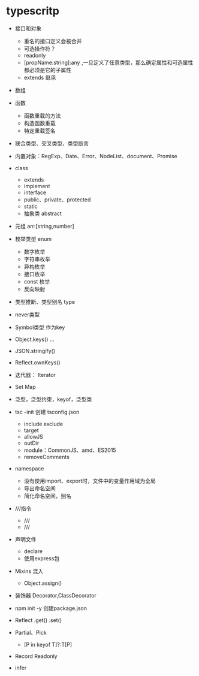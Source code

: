 # typescritp 


* 接口和对象
  
   * 重名的接口定义会被合并
   * 可选操作符？
   * readonly
   * [propName:string]:any ,一旦定义了任意类型，那么确定属性和可选属性都必须是它的子属性
   * extends 继承

* 数组
* 函数

   * 函数重载的方法
   * 构造函数重载
   * 特定重载签名

* 联合类型、交叉类型、类型断言
* 内置对象：RegExp、Date、Error、NodeList、document、Promise
* class

   * extends
   * implement
   * interface
   * public、private、protected
   * static
   * 抽象类 abstract

* 元组 arr:[string,number]
* 枚举类型 enum

   * 数字枚举
   * 字符串枚举
   * 异构枚举
   * 接口枚举
   * const 枚举
   * 反向映射

* 类型推断、类型别名 type
* never类型
* Symbol类型 作为key
* Object.keys() ...
* JSON.stringify()
* Reflect.ownKeys()
* 迭代器：   Iterator
* Set Map
* 泛型，泛型约束，keyof，泛型类
* tsc -init 创建 tsconfig.json

   * include exclude
   * target
   * allowJS
   * outDir
   * module：CommonJS、amd、ES2015
   * removeComments

* namespace

   * 没有使用import、export时，文件中的变量作用域为全局
   * 导出命名空间
   * 简化命名空间，别名

* ///指令

   * ///<reference path="" />
   * ///<reference type="" />

* 声明文件

   * declare
   * 使用express包

* Mixins 混入

   * Object.assign()

* 装饰器 Decorator,ClassDecorator
* npm init -y 创建package.json
* Reflect .get() .set()

* Partial、Pick

   * [P in keyof T]?:T[P]

* Record Readonly
* infer
